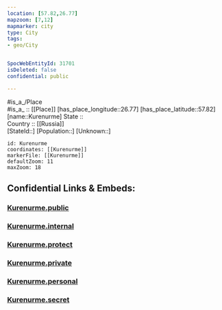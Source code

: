```yaml
---
location: [57.82,26.77] 
mapzoom: [7,12] 
mapmarker: city 
type: City
tags:
- geo/City


SpocWebEntityId: 31701
isDeleted: false
confidential: public

---
```

#is_a_/Place  
#is_a_ :: [[Place]] 
[has_place_longitude::26.77] 
[has_place_latitude::57.82] 
[name::Kurenurme] 
State ::  
Country :: [[Russia]]  
[StateId::] 
[Population::] 
[Unknown::] 


```leaflet
id: Kurenurme
coordinates: [[Kurenurme]] 
markerFile: [[Kurenurme]] 
defaultZoom: 11 
maxZoom: 18
```


## Confidential Links & Embeds: 

### [Kurenurme.public](/_public/\Earth\Continent\Europe\Europe~North\Estonia\Counties~Estonia\Võru\CityKurenurme.public.md) 

### [Kurenurme.internal](/_internal/\Earth\Continent\Europe\Europe~North\Estonia\Counties~Estonia\Võru\CityKurenurme.internal.md) 

### [Kurenurme.protect](/_protect/\Earth\Continent\Europe\Europe~North\Estonia\Counties~Estonia\Võru\CityKurenurme.protect.md) 

### [Kurenurme.private](/_private/\Earth\Continent\Europe\Europe~North\Estonia\Counties~Estonia\Võru\CityKurenurme.private.md) 

### [Kurenurme.personal](/_personal/\Earth\Continent\Europe\Europe~North\Estonia\Counties~Estonia\Võru\CityKurenurme.personal.md) 

### [Kurenurme.secret](/_secret/\Earth\Continent\Europe\Europe~North\Estonia\Counties~Estonia\Võru\CityKurenurme.secret.md)

